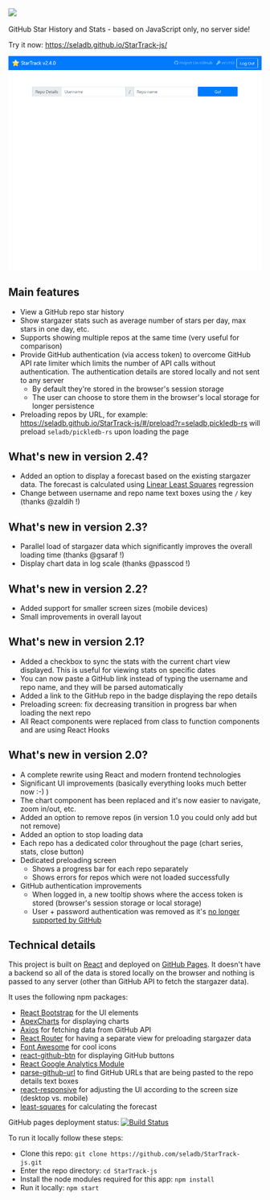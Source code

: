 <img src="public/logo.png" width="550" />

GitHub Star History and Stats - based on JavaScript only, no server side!

Try it now: https://seladb.github.io/StarTrack-js/

<img src="public/StarTrackDemo.gif" width="900" />

## Main features

- View a GitHub repo star history
- Show stargazer stats such as average number of stars per day, max stars in one day, etc.
- Supports showing multiple repos at the same time (very useful for comparison)
- Provide GitHub authentication (via access token) to overcome GitHub API rate limiter which limits the number of API calls without authentication. The authentication details are stored locally and not sent to any server
  - By default they're stored in the browser's session storage
  - The user can choose to store them in the browser's local storage for longer persistence
- Preloading repos by URL, for example: <https://seladb.github.io/StarTrack-js/#/preload?r=seladb,pickledb-rs> will preload `seladb/pickledb-rs` upon loading the page

## What's new in version 2.4?

- Added an option to display a forecast based on the existing stargazer data. The forecast is calculated using [Linear Least Squares](https://en.wikipedia.org/wiki/Linear_least_squares) regression
- Change between username and repo name text boxes using the `/` key (thanks @zaldih !)

## What's new in version 2.3?

- Parallel load of stargazer data which significantly improves the overall loading time (thanks @gsaraf !)
- Display chart data in log scale (thanks @passcod !)

## What's new in version 2.2?

- Added support for smaller screen sizes (mobile devices)
- Small improvements in overall layout

## What's new in version 2.1?

- Added a checkbox to sync the stats with the current chart view displayed. This is useful for viewing stats on specific dates
- You can now paste a GitHub link instead of typing the username and repo name, and they will be parsed automatically
- Added a link to the GitHub repo in the badge displaying the repo details
- Preloading screen: fix decreasing transition in progress bar when loading the next repo 
- All React components were replaced from class to function components and are using React Hooks

## What's new in version 2.0?

- A complete rewrite using React and modern frontend technologies
- Significant UI improvements (basically everything looks much better now :-) )
- The chart component has been replaced and it's now easier to navigate, zoom in/out, etc.
- Added an option to remove repos (in version 1.0 you could only add but not remove)
- Added an option to stop loading data
- Each repo has a dedicated color throughout the page (chart series, stats, close button)
- Dedicated preloading screen
  - Shows a progress bar for each repo separately
  - Shows errors for repos which were not loaded successfully
- GitHub authentication improvements
  - When logged in, a new tooltip shows where the access token is stored (browser's session storage or local storage)
  - User + password authentication was removed as it's [no longer supported by GitHub](https://developer.github.com/changes/2019-11-05-deprecated-passwords-and-authorizations-api/#authenticating-using-passwords)

## Technical details

This project is built on [React](https://reactjs.org/) and deployed on [GitHub Pages](https://pages.github.com/). It doesn't have a backend so all of the data is stored locally on the browser and nothing is passed to any server (other than GitHub API to fetch the stargazer data).

It uses the following npm packages:

- [React Bootstrap](https://react-bootstrap.github.io/) for the UI elements
- [ApexCharts](https://apexcharts.com/docs/react-charts/) for displaying charts
- [Axios](https://github.com/axios/axios) for fetching data from GitHub API
- [React Router](https://reacttraining.com/react-router/) for having a separate view for preloading stargazer data
- [Font Awesome](https://fontawesome.com/how-to-use/on-the-web/using-with/react) for cool icons
- [react-github-btn](https://github.com/ntkme/react-github-btn) for displaying GitHub buttons
- [React Google Analytics Module](https://github.com/react-ga/react-ga)
- [parse-github-url](https://github.com/jonschlinkert/parse-github-url) to find GitHub URLs that are being pasted to the repo details text boxes
- [react-responsive](https://github.com/contra/react-responsive) for adjusting the UI according to the screen size (desktop vs. mobile)
- [least-squares](https://github.com/jprichardson/least-squares) for calculating the forecast

GitHub pages deployment status: [![Build Status](https://travis-ci.com/seladb/StarTrack-js.svg?branch=master)](https://travis-ci.com/seladb/StarTrack-js)

To run it locally follow these steps:

- Clone this repo: `git clone https://github.com/seladb/StarTrack-js.git`
- Enter the repo directory: `cd StarTrack-js`
- Install the node modules required for this app: `npm install`
- Run it locally: `npm start`
